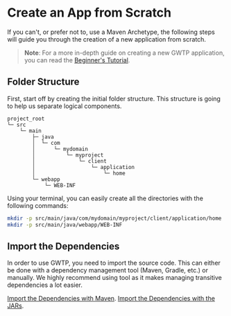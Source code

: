 # Create an App from Scratch
If you can't, or prefer not to, use a Maven Archetype, the following steps will guide you through the creation of a new application from scratch.

> **Note**: For a more in-depth guide on creating a new GWTP application, you can read the [Beginner's Tutorial]().
<!--- TODO: Fix this link before release -->

## Folder Structure
First, start off by creating the initial folder structure. This structure is going to help us separate logical components.

```
project_root
└─ src
    └─ main
        ├─ java
        │  └─ com
        │      └─ mydomain
        │          └─ myproject
        │              └─ client
        │                  └─ application
        │                      └─ home
        └─ webapp
            └─ WEB-INF
```

Using your terminal, you can easily create all the directories with the following commands:

```sh
mkdir -p src/main/java/com/mydomain/myproject/client/application/home
mkdir -p src/main/java/webapp/WEB-INF
```

## Import the Dependencies
In order to use GWTP, you need to import the source code. This can either be done with a dependency management tool (Maven, Gradle, etc.) or manually. We highly recommend using tool as it makes managing transitive dependencies a lot easier.

[Import the Dependencies with Maven](Import-Dependencies).
[Import the Dependencies with the JARs](Create-Files).
